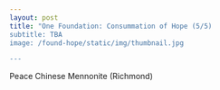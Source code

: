 ```yaml
---
layout: post
title: "One Foundation: Consummation of Hope (5/5)
subtitle: TBA
image: /found-hope/static/img/thumbnail.jpg

---
```

Peace Chinese Mennonite (Richmond)
